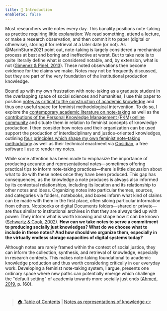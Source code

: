 ```yaml
---
title: 📖 Introduction
enableToc: false
---
```


Most researchers write notes every day. This banality positions note-taking as practice requiring little explanation: We read something, attend a lecture, or make a research observation, and then commit it to paper (digital or otherwise), storing it for retrieval at a later date (or not). As @MarinSturm2021 point out, note-taking is largely considered a mechanical process at best and boring and ineffective at worst. But to take note is to quite literally define what is considered notable, and, by extension, what is not ([Gimenez & Pinel, 2013](References/Gimenez%20&%20Pinel,%202013.md)). These noted observations then become evidence for the claims we make. Notes may not be frequently discussed, but they are part of the very foundation of the institutional production knowledge. 

Bound up with my own frustration with note-taking as a graduate student in the overlapping space of social sciences and humanities, I use this paper to position [notes as critical to the construction of academic knowledge](@4%20Notes%20as%20constructions%20of%20knowledge.md) and thus one useful space for feminist methodological intervention. To do so, I explore the [contemporary academic literature on note-taking](@3%20Notes%20as%20representations%20of%20knowledge.md) as well as the [contributions of the Personal Knowledge Management (PKM) online community](@5%20Notes%20as%20structures%20of%20knowledge.md) and situate them in relation to feminist concepts of knowledge production. I then consider how notes and their organization can be used support the production of interdisciplinary and justice-oriented knowledges, outlining [four principles which shape my own feminist note-taking methodology](@6%20Four%20principles%20of%20a%20feminist%20note-taking%20methodology.md) as well as their technical enactment via [Obsidian](https://obsidian.md), a free software I use to render my notes. 

While some attention has been made to emphasize the importance of producing accurate and representational notes—sometimes offering practical tips to inform note-taking practices—there is little discussion about what to do with these notes once they have been produced. This gap has consequences, as the knowledge a note produces is always also informed by its contextual relationships, including its location and its relationship to other notes and ideas. Organizing notes into particular themes, sources, and categories via folders, notebooks, and boxes inform what kind of claims can be made with them in the first place, often siloing particular information from others. Notebooks or digital Documents folders—shared or private—are thus similar to institutional archives in that they are always tied up with power: They inform what is worth knowing and shape how it can be known ([Schwartz & Cook, 2002](References/Schwartz%20&%20Cook,%202002.md)). **How can we take notes to serve a commitment to producing socially just knowledges? What do we choose what to include in these notes? And how should we organize them, especially in the virtually endless storage capacities of digital systems today?** 

Although notes are rarely framed within the context of social justice, they can inform the collection, synthesis, and retrieval of knowledge, especially in research contexts. This makes note-taking foundational to academic knowledge production and thus worth considering critically in our everyday work. Developing a feminist note-taking system, I argue, presents one ordinary space where new paths can potentially emerge which challenge the "default setting" of academia towards more socially just ends ([Ahmed, 2019](References/Ahmed,%202019.md), p. 160). 

# 

 > 
 > [🏠 Table of Contents](@1%20Developing%20a%20feminist%20note-taking%20system.md) | [Notes as representations of knowledge 👉](@3%20Notes%20as%20representations%20of%20knowledge.md)
